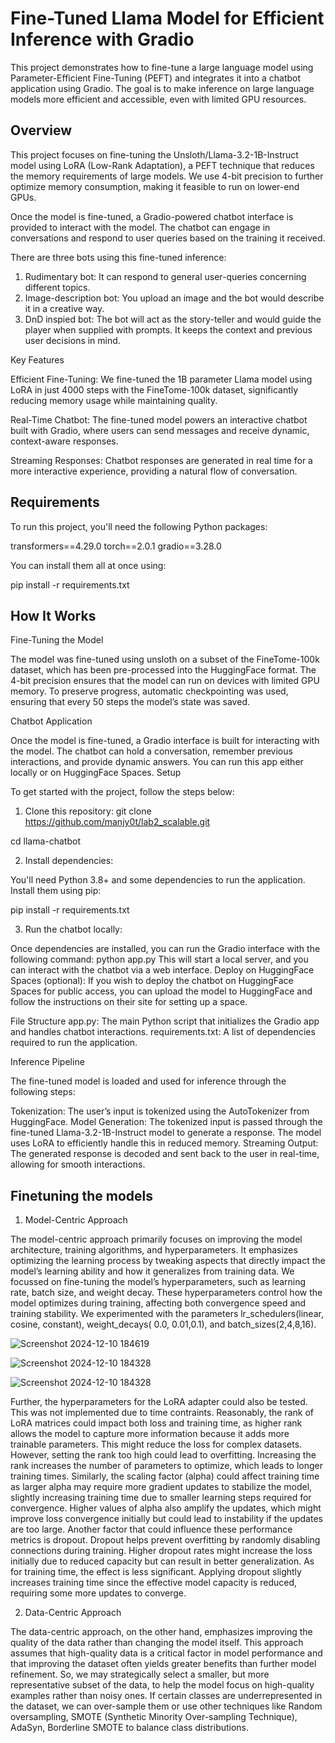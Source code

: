 # **Fine-Tuned Llama Model for Efficient Inference with Gradio**

This project demonstrates how to fine-tune a large language model using Parameter-Efficient Fine-Tuning (PEFT) and integrates it into a chatbot application using Gradio. The goal is to make inference on large language models more efficient and accessible, even with limited GPU resources.

## Overview

This project focuses on fine-tuning the Unsloth/Llama-3.2-1B-Instruct model using LoRA (Low-Rank Adaptation), a PEFT technique that reduces the memory requirements of large models. We use 4-bit precision to further optimize memory consumption, making it feasible to run on lower-end GPUs.

Once the model is fine-tuned, a Gradio-powered chatbot interface is provided to interact with the model. The chatbot can engage in conversations and respond to user queries based on the training it received.

There are three bots using this fine-tuned inference:
1. Rudimentary bot: It can respond to general user-queries concerning different topics.
2. Image-description bot: You upload an image and the bot would describe it in a creative way.
3. DnD inspied bot: The bot will act as the story-teller and would guide the player when supplied with prompts. It keeps the context and previous user decisions in mind. 

Key Features

Efficient Fine-Tuning: We fine-tuned the 1B parameter Llama model using LoRA in just 4000 steps with the FineTome-100k dataset, significantly reducing memory usage while maintaining quality.

Real-Time Chatbot: The fine-tuned model powers an interactive chatbot built with Gradio, where users can send messages and receive dynamic, context-aware responses.

Streaming Responses: Chatbot responses are generated in real time for a more interactive experience, providing a natural flow of conversation.

## Requirements

To run this project, you'll need the following Python packages:

transformers==4.29.0
torch==2.0.1
gradio==3.28.0

You can install them all at once using:

pip install -r requirements.txt

## How It Works
Fine-Tuning the Model

The model was fine-tuned using unsloth on a subset of the FineTome-100k dataset, which has been pre-processed into the HuggingFace format. The 4-bit precision ensures that the model can run on devices with limited GPU memory. To preserve progress, automatic checkpointing was used, ensuring that every 50 steps the model’s state was saved.

Chatbot Application

Once the model is fine-tuned, a Gradio interface is built for interacting with the model. The chatbot can hold a conversation, remember previous interactions, and provide dynamic answers. You can run this app either locally or on HuggingFace Spaces.
Setup

To get started with the project, follow the steps below:
1. Clone this repository:
git clone https://github.com/manjy0t/lab2_scalable.git

cd llama-chatbot

2. Install dependencies:

You'll need Python 3.8+ and some dependencies to run the application. Install them using pip:

pip install -r requirements.txt

3. Run the chatbot locally:

Once dependencies are installed, you can run the Gradio interface with the following command:
python app.py
This will start a local server, and you can interact with the chatbot via a web interface.
Deploy on HuggingFace Spaces (optional):
If you wish to deploy the chatbot on HuggingFace Spaces for public access, you can upload the model to HuggingFace and follow the instructions on their site for setting up a space.

File Structure
app.py: The main Python script that initializes the Gradio app and handles chatbot interactions.
requirements.txt: A list of dependencies required to run the application.

Inference Pipeline

The fine-tuned model is loaded and used for inference through the following steps:

Tokenization: The user’s input is tokenized using the AutoTokenizer from HuggingFace.
Model Generation: The tokenized input is passed through the fine-tuned Llama-3.2-1B-Instruct model to generate a response. The model uses LoRA to efficiently handle this in reduced memory.
Streaming Output: The generated response is decoded and sent back to the user in real-time, allowing for smooth interactions.



## Finetuning the models
1. Model-Centric Approach

The model-centric approach primarily focuses on improving the model architecture, training algorithms, and hyperparameters. It emphasizes optimizing the learning process by tweaking aspects that directly impact the model’s learning ability and how it generalizes from training data. We focussed on fine-tuning the model’s hyperparameters, such as learning rate, batch size, and weight decay. These hyperparameters control how the model optimizes during training, affecting both convergence speed and training stability. We experimented with the parameters lr_schedulers(linear, cosine, constant), weight_decays( 0.0, 0.01,0.1), and batch_sizes(2,4,8,16).

![Screenshot 2024-12-10 184619](https://github.com/user-attachments/assets/3b6cb5c1-2fb2-4a24-878b-0f691442d95a)

![Screenshot 2024-12-10 184328](https://github.com/user-attachments/assets/30ac7983-705f-45d9-98cd-541c73189869)

![Screenshot 2024-12-10 184328](https://github.com/user-attachments/assets/f968cea5-c9ec-4c78-b650-79b1a67fd330)

Further, the hyperparameters for the LoRA adapter could also be tested. This was not implemented due to time contraints. Reasonably, the rank of LoRA matrices could impact both loss and training time, as higher rank allows the model to capture more information because it adds more trainable parameters. This might reduce the loss for complex datasets. However, setting the rank too high could lead to overfitting. Increasing the rank increases the number of parameters to optimize, which leads to longer training times. Similarly, the scaling factor (alpha) could affect training time as larger alpha may require more gradient updates to stabilize the model, slightly increasing training time due to smaller learning steps required for convergence. Higher values of alpha also amplify the updates, which might improve loss convergence initially but could lead to instability if the updates are too large. Another factor that could influence these performance metrics is dropout. Dropout helps prevent overfitting by randomly disabling connections during training. Higher dropout rates might increase the loss initially due to reduced capacity but can result in better generalization. As for training time, the effect is less significant. Applying dropout slightly increases training time since the effective model capacity is reduced, requiring some more updates to converge.

2. Data-Centric Approach

The data-centric approach, on the other hand, emphasizes improving the quality of the data rather than changing the model itself. This approach assumes that high-quality data is a critical factor in model performance and that improving the dataset often yields greater benefits than further model refinement. So, we may strategically select a smaller, but more representative subset of the data, to help the model focus on high-quality examples rather than noisy ones.
If certain classes are underrepresented in the dataset, we can over-sample them or use other techniques like Random oversampling, SMOTE (Synthetic Minority Over-sampling Technique), AdaSyn, Borderline SMOTE to balance class distributions.



